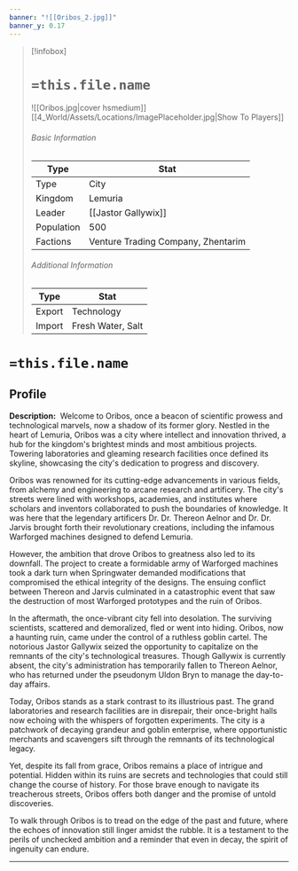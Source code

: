 ```yaml
---
banner: "![[Oribos_2.jpg]]"
banner_y: 0.17
---
```

> [!infobox]
> # `=this.file.name`
>  ![[Oribos.jpg|cover hsmedium]]
> [[4_World/Assets/Locations/ImagePlaceholder.jpg|Show To Players]]
> ###### Basic Information
> Type |  Stat |
> ---|---|
> Type | City |
> Kingdom | Lemuria |
> Leader | [[Jastor Gallywix]] |
> Population | 500 |
> Factions | Venture Trading Company, Zhentarim |
> ###### Additional Information
> Type |  Stat |
> ---|---|
> Export | Technology |
> Import | Fresh Water, Salt |

# `=this.file.name`
## Profile

**Description:** 
Welcome to Oribos, once a beacon of scientific prowess and technological marvels, now a shadow of its former glory. Nestled in the heart of Lemuria, Oribos was a city where intellect and innovation thrived, a hub for the kingdom's brightest minds and most ambitious projects. Towering laboratories and gleaming research facilities once defined its skyline, showcasing the city's dedication to progress and discovery.

Oribos was renowned for its cutting-edge advancements in various fields, from alchemy and engineering to arcane research and artificery. The city's streets were lined with workshops, academies, and institutes where scholars and inventors collaborated to push the boundaries of knowledge. It was here that the legendary artificers Dr. Dr. Thereon Aelnor and Dr. Dr. Jarvis brought forth their revolutionary creations, including the infamous Warforged machines designed to defend Lemuria.

However, the ambition that drove Oribos to greatness also led to its downfall. The project to create a formidable army of Warforged machines took a dark turn when Springwater demanded modifications that compromised the ethical integrity of the designs. The ensuing conflict between Thereon and Jarvis culminated in a catastrophic event that saw the destruction of most Warforged prototypes and the ruin of Oribos.

In the aftermath, the once-vibrant city fell into desolation. The surviving scientists, scattered and demoralized, fled or went into hiding. Oribos, now a haunting ruin, came under the control of a ruthless goblin cartel. The notorious Jastor Gallywix seized the opportunity to capitalize on the remnants of the city's technological treasures. Though Gallywix is currently absent, the city's administration has temporarily fallen to Thereon Aelnor, who has returned under the pseudonym Uldon Bryn to manage the day-to-day affairs.

Today, Oribos stands as a stark contrast to its illustrious past. The grand laboratories and research facilities are in disrepair, their once-bright halls now echoing with the whispers of forgotten experiments. The city is a patchwork of decaying grandeur and goblin enterprise, where opportunistic merchants and scavengers sift through the remnants of its technological legacy.

Yet, despite its fall from grace, Oribos remains a place of intrigue and potential. Hidden within its ruins are secrets and technologies that could still change the course of history. For those brave enough to navigate its treacherous streets, Oribos offers both danger and the promise of untold discoveries.

To walk through Oribos is to tread on the edge of the past and future, where the echoes of innovation still linger amidst the rubble. It is a testament to the perils of unchecked ambition and a reminder that even in decay, the spirit of ingenuity can endure.

---